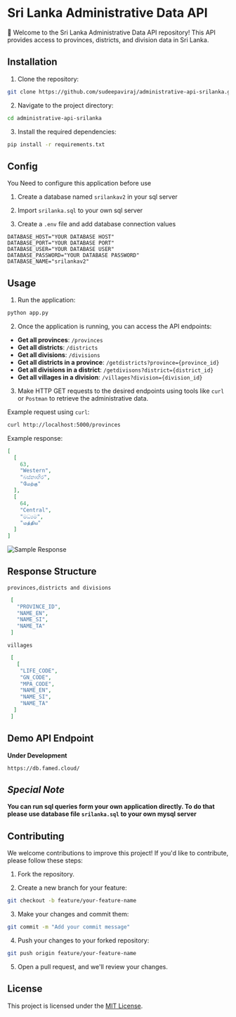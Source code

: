 # Sri Lanka Administrative Data API

👋 Welcome to the Sri Lanka Administrative Data API repository! This API provides access to provinces, districts, and division data in Sri Lanka.

## Installation

1. Clone the repository:

```bash
git clone https://github.com/sudeepaviraj/administrative-api-srilanka.git
```

2. Navigate to the project directory:

```bash
cd administrative-api-srilanka
```

3. Install the required dependencies:

```bash
pip install -r requirements.txt
```

## Config

You Need to configure this application before use
1. Create a database named ```srilankav2``` in your sql server 


2. Import ```srilanka.sql``` to your own sql server


3. Create a ```.env``` file and add database connection values 

```
DATABASE_HOST="YOUR DATABASE HOST"
DATABASE_PORT="YOUR DATABASE PORT"
DATABASE_USER="YOUR DATABASE USER"
DATABASE_PASSWORD="YOUR DATABASE PASSWORD"
DATABASE_NAME="srilankav2"
```

## Usage

1. Run the application:

```bash
python app.py
```

2. Once the application is running, you can access the API endpoints:

- **Get all provinces**: `/provinces`
- **Get all districts**: `/districts`
- **Get all divisions**: `/divisions`
- **Get all districts in a province**: `/getdistricts?province={province_id}`
- **Get all divisions in a district**: `/getdivisons?district={district_id}`
- **Get all villages in a division**: `/villages?division={division_id}`

3. Make HTTP GET requests to the desired endpoints using tools like `curl` or `Postman` to retrieve the administrative data.

Example request using `curl`:

```bash
curl http://localhost:5000/provinces
```

Example response:

```json
[   
  [
    63,
    "Western",
    "බස්නාහිර",
    "மேற்கு"
  ],
  [
    64,
    "Central",
    "මධ්‍යම",
    "மத்திய"
  ]
]
```

![Sample Response](https://i.postimg.cc/XJrqb8dM/Screenshot-2023-06-25-143005.png)

## Response Structure

```provinces,districts and divisions```
```json
 [
   "PROVINCE_ID",
   "NAME_EN",
   "NAME_SI",
   "NAME_TA"
 ]
```
```villages```
```json
 [
   [
    "LIFE_CODE",
    "GN_CODE",
    "MPA_CODE",
    "NAME_EN",
    "NAME_SI",
    "NAME_TA"
  ]
 ]
```

## Demo API Endpoint

**Under Development**

```https://db.famed.cloud/```

## *Special Note*

**You can run sql queries form your own application directly. To do that please use database file ```srilanka.sql``` to your own mysql server**

## Contributing

We welcome contributions to improve this project! If you'd like to contribute, please follow these steps:

1. Fork the repository.

2. Create a new branch for your feature:

```bash
git checkout -b feature/your-feature-name
```

3. Make your changes and commit them:

```bash
git commit -m "Add your commit message"
```

4. Push your changes to your forked repository:

```bash
git push origin feature/your-feature-name
```

5. Open a pull request, and we'll review your changes.

## License

This project is licensed under the [MIT License](LICENSE).
